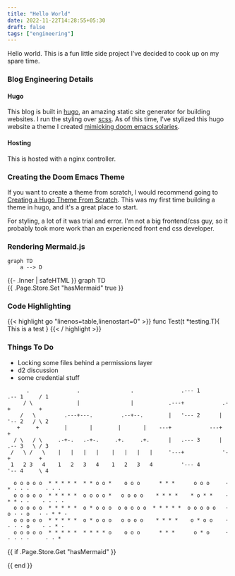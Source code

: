 ```yaml
---
title: "Hello World"
date: 2022-11-22T14:28:55+05:30
draft: false
tags: ["engineering"]
---
```


Hello world. This is a fun little side project I've decided to cook up on my
spare time.

<!--more-->

### Blog Engineering Details

#### Hugo

This blog is built in [hugo](https://gohugo.io/), an amazing static site
generator for building websites. I run the styling over
[scss](https://sass-lang.com/). As of this time, I've stylized this hugo website
a theme I created [mimicking doom emacs
solaries](https://github.com/andorsk/emacsTheme).

#### Hosting

This is hosted with a nginx controller.

### Creating the Doom Emacs Theme

If you want to create a theme from scratch, I would recommend going to [Creating
a Hugo Theme From Scratch](https://retrolog.io/blog/creating-a-hugo-theme-from-scratch/). This was
my first time building a theme in hugo, and it's a great place to start.

For styling, a lot of it was trial and error. I'm not a big frontend/css guy, so
it probably took more work than an experienced front end css developer.

### Rendering Mermaid.js

```mermaid
graph TD
    a --> D
```

<div class="mermaid">
  {{- .Inner | safeHTML }}
  graph TD
</div>
{{ .Page.Store.Set "hasMermaid" true }}

### Code Highlighting

{{< highlight go "linenos=table,linenostart=0" >}}
func Test(t \*testing.T){
This is a test
}
{{< / highlight >}}

### Things To Do

- Locking some files behind a permissions layer
- d2 discussion
- some credential stuff

```goat
      .               .                .               .--- 1          .-- 1     / 1
     / \              |                |           .---+            .-+         +
    /   \         .---+---.         .--+--.        |   '--- 2      |   '-- 2   / \ 2
   +     +        |       |        |       |    ---+            ---+          +
  / \   / \     .-+-.   .-+-.     .+.     .+.      |   .--- 3      |   .-- 3   \ / 3
 /   \ /   \    |   |   |   |    |   |   |   |     '---+            '-+         +
 1   2 3   4    1   2   3   4    1   2   3   4         '--- 4          '-- 4     \ 4

```

```goat
  o o o o o  * * * * *  * * o o *    o o o      * * *      o o o     · * · · ·     · · ·
  o o o o o  * * * * *  o o o o *   o o o o    * * * *    * o * *    · * * · ·    · · · ·
  o o o o o  * * * * *  o * o o o  o o o o o  * * * * *  o o o o o   · o · · o   · · * * ·
  o o o o o  * * * * *  o * o o o   o o o o    * * * *    o * o o    · · · · o    · · * ·
  o o o o o  * * * * *  * * * * o    o o o      * * *      o * o     · · · · ·     · · *
```

{{ if .Page.Store.Get "hasMermaid" }}

  <script src="https://cdn.jsdelivr.net/npm/mermaid/dist/mermaid.min.js"></script>
  <script>
    mermaid.initialize({ startOnLoad: true });
  </script>

{{ end }}
